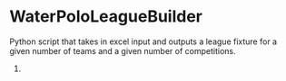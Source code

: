 # WaterPoloLeagueBuilder
Python script that takes in excel input and outputs a league fixture for a given number of teams and a given number of competitions.

1. 

